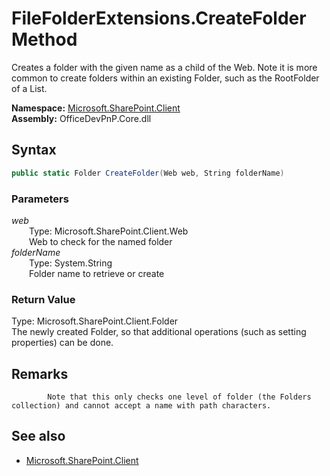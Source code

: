 # FileFolderExtensions.CreateFolder Method  
Creates a folder with the given name as a child of the Web. Note it is more common to create folders within an existing Folder, such as the RootFolder of a List.  

**Namespace:** [Microsoft.SharePoint.Client](Microsoft.SharePoint.Client.md)  
**Assembly:** OfficeDevPnP.Core.dll  
## Syntax
```C#
public static Folder CreateFolder(Web web, String folderName)
```
### Parameters
*web*  
&emsp;&emsp;Type: Microsoft.SharePoint.Client.Web  
&emsp;&emsp;Web to check for the named folder  
*folderName*  
&emsp;&emsp;Type: System.String  
&emsp;&emsp;Folder name to retrieve or create  
### Return Value
Type: Microsoft.SharePoint.Client.Folder  
The newly created Folder, so that additional operations (such as setting properties) can be done.

## Remarks 

            Note that this only checks one level of folder (the Folders collection) and cannot accept a name with path characters.
            
## See also
- [Microsoft.SharePoint.Client](Microsoft.SharePoint.Client.md)
